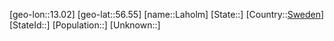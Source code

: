 ﻿---
location: [56.55,13.02]
type: City
tags:
- geo/City


SpocWebEntityId: 31786
isDeleted: false
confidential: public

---
[geo-lon::13.02]
[geo-lat::56.55]
[name::Laholm]
[State::]
[Country::[Sweden](geo/Continent/Europe/Sweden.md)]
[StateId::]
[Population::]
[Unknown::]


